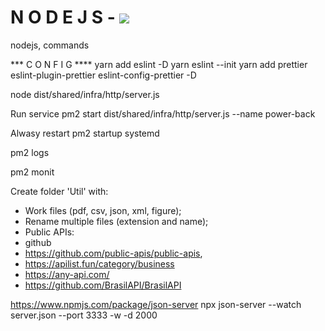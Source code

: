 # N O D E J S - ![](https://www.simform.com/wp-content/uploads/2019/11/Node.JS-Use-Cases-Cover-Image.png)

nodejs, commands 

*** C O N F I G ****
yarn add eslint -D
yarn eslint --init
yarn add prettier eslint-plugin-prettier eslint-config-prettier -D

node dist/shared/infra/http/server.js

Run service
pm2 start dist/shared/infra/http/server.js --name power-back

Alwasy restart
pm2 startup systemd

pm2 logs

pm2 monit

Create folder 'Util' with:
 - Work files (pdf, csv, json, xml, figure);
 - Rename multiple files (extension and name);
 - Public APIs:
  - github
  - https://github.com/public-apis/public-apis, 
  - https://apilist.fun/category/business
  - https://any-api.com/
  - https://github.com/BrasilAPI/BrasilAPI

https://www.npmjs.com/package/json-server
npx json-server --watch server.json --port 3333 -w -d 2000
